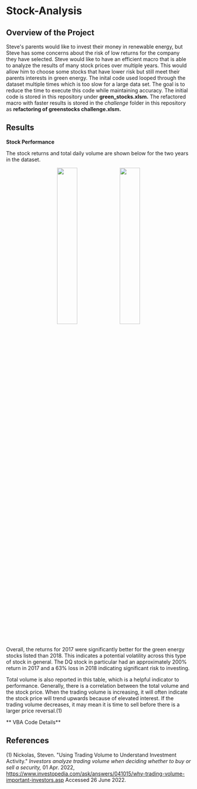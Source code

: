 # Stock-Analysis
## Overview of the Project
Steve's parents would like to invest their money in renewable energy, but Steve has some concerns about the risk of low returns for the company they have selected. Steve would like to have an efficient macro that is able to analyze the results of many stock prices over multiple years. This would allow him to choose some stocks that have lower risk but still meet their parents interests in green energy. The inital code used looped through the dataset multiple times which is too slow for a large data set. The goal is to reduce the time to execute this code while maintaining accuracy. The initial code is stored in this repository under **green_stocks.xlsm.** The refactored macro with faster results is stored in the _challenge_ folder in this repository as **refactoring of greenstocks challenge.xlsm.** 

## Results
**Stock Performance**

The stock returns and total daily volume are shown below for the two years in the dataset. 
<p align="center" width="100%">
    <img width="33%" src=https://user-images.githubusercontent.com/105991478/175822019-a7637763-b0b0-4139-ad8b-1598ff3d0d40.png>  <img width="33%" src= https://user-images.githubusercontent.com/105991478/175822020-e5334d74-34d1-48d3-a373-82120080861d.png>
</p>

Overall, the returns for 2017 were significantly better for the green energy stocks listed than 2018. This indicates a potential volatility across this type of stock in general. The DQ stock in particular had an approximately 200% return in 2017 and a 63% loss in 2018 indicating significant risk to investing. 

Total volume is also reported in this table, which is a helpful indicator to performance. Generally, there is a correlation between the total volume and the stock price. When the trading volume is increasing, it will often indicate the stock price will trend upwards because of elevated interest. If the trading volume decreases, it may mean it is time to sell before there is a larger price reversal.(1)


** VBA Code Details**






## References
(1) Nickolas, Steven. "Using Trading Volume to Understand Investment Activity." _Investors analyze trading volume when deciding whether to buy or sell a security,_ 01 Apr. 2022, https://www.investopedia.com/ask/answers/041015/why-trading-volume-important-investors.asp Accessed 26 June 2022.
